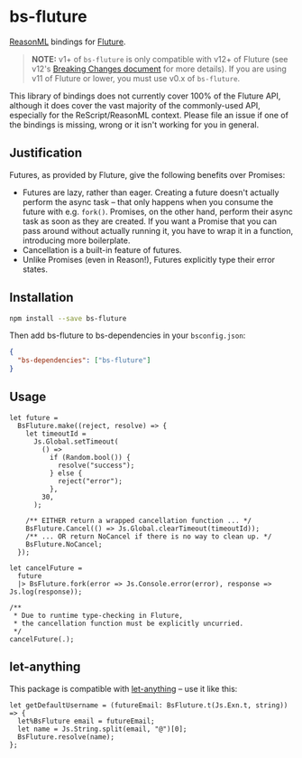 # bs-fluture

[ReasonML](https://reasonml.github.io/) bindings for [Fluture](https://github.com/fluture-js/Fluture).

> **NOTE:** v1+ of `bs-fluture` is only compatible with v12+ of Fluture (see v12's [Breaking Changes document](https://gist.github.com/Avaq/ee2c6c819db4c37258e9a226e6380a38#functions-use-simple-currying) for more details).
> If you are using v11 of Fluture or lower, you must use v0.x of `bs-fluture`.

This library of bindings does not currently cover 100% of the Fluture API, although it does cover the vast majority of the commonly-used API, especially for the ReScript/ReasonML context. Please file an issue if one of the bindings is missing, wrong or it isn't working for you in general.

## Justification

Futures, as provided by Fluture, give the following benefits over Promises:

- Futures are lazy, rather than eager. Creating a future doesn't actually perform the async task – that only happens when you consume the future with e.g. `fork()`. Promises, on the other hand, perform their async task as soon as they are created. If you want a Promise that you can pass around without actually running it, you have to wrap it in a function, introducing more boilerplate.
- Cancellation is a built-in feature of futures.
- Unlike Promises (even in Reason!), Futures explicitly type their error states.

## Installation

```sh
npm install --save bs-fluture
```

Then add bs-fluture to bs-dependencies in your `bsconfig.json`:

```json
{
  "bs-dependencies": ["bs-fluture"]
}
```

## Usage

```reason
let future =
  BsFluture.make((reject, resolve) => {
    let timeoutId =
      Js.Global.setTimeout(
        () =>
          if (Random.bool()) {
            resolve("success");
          } else {
            reject("error");
          },
        30,
      );

    /** EITHER return a wrapped cancellation function ... */
    BsFluture.Cancel(() => Js.Global.clearTimeout(timeoutId));
    /** ... OR return NoCancel if there is no way to clean up. */
    BsFluture.NoCancel;
  });

let cancelFuture =
  future
  |> BsFluture.fork(error => Js.Console.error(error), response => Js.log(response));

/**
 * Due to runtime type-checking in Fluture,
 * the cancellation function must be explicitly uncurried.
 */
cancelFuture(.);
```

## let-anything

This package is compatible with [let-anything](https://github.com/jaredly/let-anything) – use it like this:

```reason
let getDefaultUsername = (futureEmail: BsFluture.t(Js.Exn.t, string)) => {
  let%BsFluture email = futureEmail;
  let name = Js.String.split(email, "@")[0];
  BsFluture.resolve(name);
};
```
